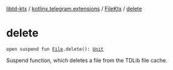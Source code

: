 [libtd-ktx](../../index.md) / [kotlinx.telegram.extensions](../index.md) / [FileKtx](index.md) / [delete](./delete.md)

# delete

`open suspend fun `[`File`](https://tdlibx.github.io/td/docs/org/drinkless/td/libcore/telegram/TdApi/File.html)`.delete(): `[`Unit`](https://kotlinlang.org/api/latest/jvm/stdlib/kotlin/-unit/index.html)

Suspend function, which deletes a file from the TDLib file cache.


